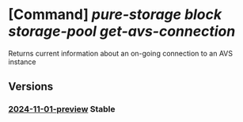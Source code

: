 # [Command] _pure-storage block storage-pool get-avs-connection_

Returns current information about an on-going connection to an AVS instance

## Versions

### [2024-11-01-preview](/Resources/mgmt-plane/L3N1YnNjcmlwdGlvbnMve30vcmVzb3VyY2Vncm91cHMve30vcHJvdmlkZXJzL3B1cmVzdG9yYWdlLmJsb2NrL3N0b3JhZ2Vwb29scy97fS9nZXRhdnNjb25uZWN0aW9u/2024-11-01-preview.xml) **Stable**

<!-- mgmt-plane /subscriptions/{}/resourcegroups/{}/providers/purestorage.block/storagepools/{}/getavsconnection 2024-11-01-preview -->
